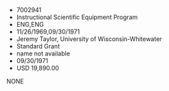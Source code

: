 * 7002941
* Instructional Scientific Equipment Program
* ENG,ENG
* 11/26/1969,09/30/1971
* Jeremy Taylor, University of Wisconsin-Whitewater
* Standard Grant
*   name not available
* 09/30/1971
* USD 19,890.00

NONE